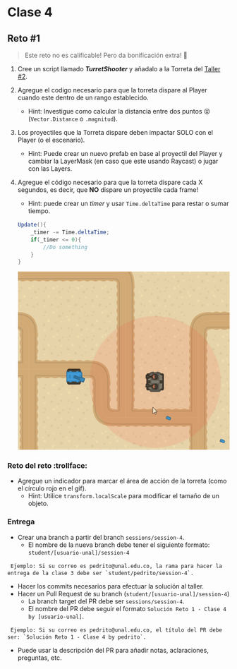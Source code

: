 # Clase 4

## Reto #1

> Este reto no es calificable! Pero da bonificación extra! :gift:

1. Cree un script llamado ***TurretShooter*** y añadalo a la Torreta del [Taller #2](./../Taller-2-3#taller-2/).

2. Agregue el codigo necesario para que la torreta dispare al Player cuando este dentro de un rango establecido.
    - Hint: Investigue como calcular la distancia entre dos puntos :stuck_out_tongue: (`Vector.Distance` o `.magnitud`).

3. Los proyectiles que la Torreta dispare deben impactar SOLO con el Player (o el escenario).
    - Hint: Puede crear un nuevo prefab en base al proyectil del Player y cambiar la LayerMask (en caso que este usando Raycast) o jugar con las Layers.

4. Agregue el código necesario para que la torreta dispare cada X segundos, es decir, que **NO** dispare un proyectile cada frame!
    - Hint: puede crear un *timer* y usar `Time.deltaTime` para restar o sumar tiempo.

    ```c#    
    Update(){
        _timer -= Time.deltaTime; 
        if(_timer <= 0){
            //Do something
        }
    }

    ```

 	![Turret Shooting](./TurretShooting.gif "Turret Shooting")

### Reto del reto :trollface:

- Agregue un indicador para marcar el área de acción de la torreta (como el círculo rojo en el gif).
    - Hint: Utilice `transform.localScale` para modificar el tamaño de un objeto.


### Entrega
- Crear una branch a partir del branch `sessions/session-4`.
  - El nombre de la nueva branch debe tener el siguiente formato: `student/[usuario-unal]/session-4`
```
 Ejemplo: Si su correo es pedrito@unal.edu.co, la rama para hacer la entrega de la clase 3 debe ser `student/pedrito/session-4`.
```
- Hacer los commits necesarios para efectuar la solución al taller.
- Hacer un Pull Request de su branch (`student/[usuario-unal]/session-4`)
  - La branch target del PR debe ser `sessions/session-4`.
  - El nombre del PR debe seguir el formato `Solución Reto 1 - Clase 4  by [usuario-unal]`. 
```
 Ejemplo: Si su correo es pedrito@unal.edu.co, el título del PR debe ser: `Solución Reto 1 - Clase 4 by pedrito`.
```
  - Puede usar la descripción del PR para añadir notas, aclaraciones, preguntas, etc.